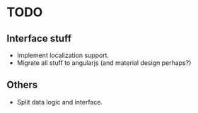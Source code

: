 # TODO

## Interface stuff

- Implement localization support. 
- Migrate all stuff to angularjs (and material design perhaps?)

## Others

- Split data logic and interface.